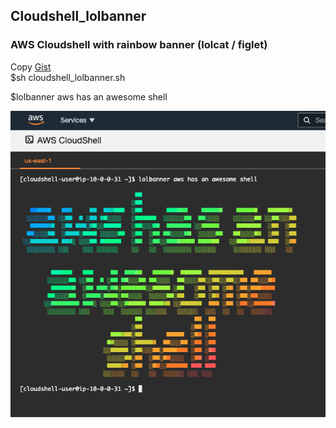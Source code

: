 ## Cloudshell_lolbanner
### AWS Cloudshell with rainbow banner (lolcat / figlet)


Copy <a href="https://gist.github.com/abduljaleel/387c92585e80865f4510a473d0f4acf4"> Gist </a> <br>
$sh cloudshell_lolbanner.sh <br>

$lolbanner aws has an awesome shell <br>

![Image of lolbanner](lolbanner.png)
